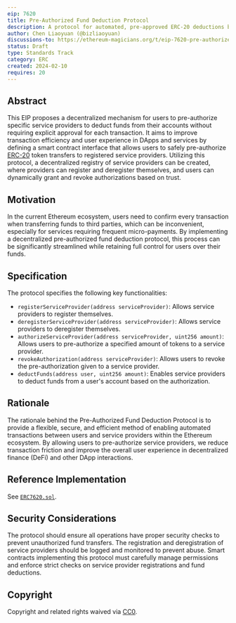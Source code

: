 ```yaml
---
eip: 7620
title: Pre-Authorized Fund Deduction Protocol
description: A protocol for automated, pre-approved ERC-20 deductions by authorized providers, improving DApp transaction efficiency.
author: Chen Liaoyuan (@bizliaoyuan)
discussions-to: https://ethereum-magicians.org/t/eip-7620-pre-authorized-fund-deduction-protocol/18586
status: Draft
type: Standards Track
category: ERC
created: 2024-02-10
requires: 20
---
```


## Abstract

This EIP proposes a decentralized mechanism for users to pre-authorize specific service providers to deduct funds from their accounts without requiring explicit approval for each transaction. It aims to improve transaction efficiency and user experience in DApps and services by defining a smart contract interface that allows users to safely pre-authorize [ERC-20](./eip-20.md) token transfers to registered service providers. Utilizing this protocol, a decentralized registry of service providers can be created, where providers can register and deregister themselves, and users can dynamically grant and revoke authorizations based on trust.

## Motivation

In the current Ethereum ecosystem, users need to confirm every transaction when transferring funds to third parties, which can be inconvenient, especially for services requiring frequent micro-payments. By implementing a decentralized pre-authorized fund deduction protocol, this process can be significantly streamlined while retaining full control for users over their funds.

## Specification

The protocol specifies the following key functionalities:

- `registerServiceProvider(address serviceProvider)`: Allows service providers to register themselves.
- `deregisterServiceProvider(address serviceProvider)`: Allows service providers to deregister themselves.
- `authorizeServiceProvider(address serviceProvider, uint256 amount)`: Allows users to pre-authorize a specified amount of tokens to a service provider.
- `revokeAuthorization(address serviceProvider)`: Allows users to revoke the pre-authorization given to a service provider.
- `deductFunds(address user, uint256 amount)`: Enables service providers to deduct funds from a user's account based on the authorization.

## Rationale

The rationale behind the Pre-Authorized Fund Deduction Protocol is to provide a flexible, secure, and efficient method of enabling automated transactions between users and service providers within the Ethereum ecosystem. By allowing users to pre-authorize service providers, we reduce transaction friction and improve the overall user experience in decentralized finance (DeFi) and other DApp interactions.

## Reference Implementation

See [`ERC7620.sol`](../assets/eip-7620/contracts/ERC7620.sol).

## Security Considerations

The protocol should ensure all operations have proper security checks to prevent unauthorized fund transfers. The registration and deregistration of service providers should be logged and monitored to prevent abuse. Smart contracts implementing this protocol must carefully manage permissions and enforce strict checks on service provider registrations and fund deductions.

## Copyright

Copyright and related rights waived via [CC0](../LICENSE.md).
